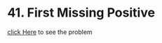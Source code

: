 # 41. First Missing Positive
[click Here](https://leetcode.com/problems/first-missing-positive/) to see the problem
